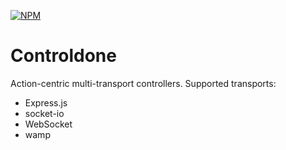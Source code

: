 [![NPM](https://nodei.co/npm/controldone.png?compact=true)](https://npmjs.org/package/controldone)

Controldone
==========

Action-centric multi-transport controllers. Supported transports:
- Express.js
- socket-io
- WebSocket
- wamp